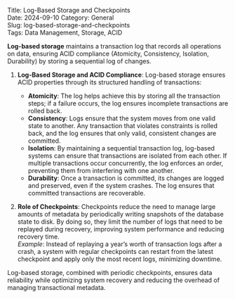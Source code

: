 Title: Log-Based Storage and Checkpoints  
Date: 2024-09-10
Category: General  
Slug: log-based-storage-and-checkpoints  
Tags: Data Management, Storage, ACID  

**Log-based storage** maintains a transaction log that records all operations on data, ensuring ACID compliance (Atomicity, Consistency, Isolation, Durability) by storing a sequential log of changes.

1. **Log-Based Storage and ACID Compliance**: Log-based storage ensures ACID properties through its structured handling of transactions:
    - **Atomicity**: The log helps achieve this by storing all the transaction steps; if a failure occurs, the log ensures incomplete transactions are rolled back.
    - **Consistency**: Logs ensure that the system moves from one valid state to another. Any transaction that violates constraints is rolled back, and the log ensures that only valid, consistent changes are committed.
    - **Isolation**: By maintaining a sequential transaction log, log-based systems can ensure that transactions are isolated from each other. If multiple transactions occur concurrently, the log enforces an order, preventing them from interfering with one another.
    - **Durability**: Once a transaction is committed, its changes are logged and preserved, even if the system crashes. The log ensures that committed transactions are recoverable.  

2. **Role of Checkpoints**: Checkpoints reduce the need to manage large amounts of metadata by periodically writing snapshots of the database state to disk. By doing so, they limit the number of logs that need to be replayed during recovery, improving system performance and reducing recovery time.  
    *Example*: Instead of replaying a year’s worth of transaction logs after a crash, a system with regular checkpoints can restart from the latest checkpoint and apply only the most recent logs, minimizing downtime.

Log-based storage, combined with periodic checkpoints, ensures data reliability while optimizing system recovery and reducing the overhead of managing transactional metadata.
